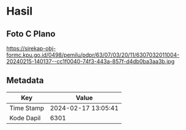 # Hasil

## Foto C Plano

https://sirekap-obj-formc.kpu.go.id/0498/pemilu/pdpr/63/07/03/20/11/6307032011004-20240215-140137--cc1f0040-74f3-443a-857f-d4db0ba3aa3b.jpg


## Metadata

| Key        | Value               |
| ---------- | ------------------- |
| Time Stamp | 2024-02-17 13:05:41 |
| Kode Dapil | 6301                |



